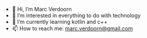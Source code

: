 - 👋 Hi, I’m Marc Verdoorn
- 👀 I’m interested in everything to do with technology
- 🌱 I’m currently learning kotlin and c++
- 📫 How to reach me: marc.verdoorn@gmail.com

<!---
marcverdoorn/marcverdoorn is a ✨ special ✨ repository because its `README.md` (this file) appears on your GitHub profile.
You can click the Preview link to take a look at your changes.
--->
